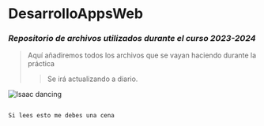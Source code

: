 DesarrolloAppsWeb
============================

### *Repositorio de archivos utilizados durante el curso 2023-2024*

> Aquí añadiremos todos los archivos que se vayan haciendo durante la práctica
> 
>> Se irá actualizando a diario. 

![Isaac dancing](https://media.tenor.com/WbX67_BJxDQAAAAC/the-binding-of-isaac-tboi.gif)

                                                                                                                                                                                                                                          Si lees esto me debes una cena



 
